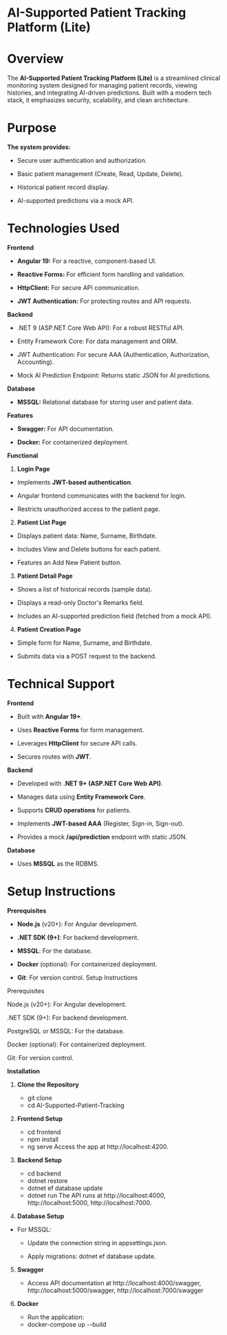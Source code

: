 # AI-Supported Patient Tracking Platform (Lite)

# **Overview**

The **AI-Supported Patient Tracking Platform (Lite)** is a streamlined clinical monitoring system designed for managing patient records, viewing histories, and integrating AI-driven predictions. Built with a modern tech stack, it emphasizes security, scalability, and clean architecture.

# **Purpose**

**The system provides:**

- Secure user authentication and authorization.
  
- Basic patient management (Create, Read, Update, Delete).
- Historical patient record display.
- AI-supported predictions via a mock API.

# **Technologies Used**

**Frontend**

- **Angular 19:** For a reactive, component-based UI.

- **Reactive Forms:** For efficient form handling and validation.

- **HttpClient:** For secure API communication.

- **JWT Authentication:** For protecting routes and API requests.

**Backend**

- .NET 9 (ASP.NET Core Web API): For a robust RESTful API.

- Entity Framework Core: For data management and ORM.

- JWT Authentication: For secure AAA (Authentication, Authorization, Accounting).

- Mock AI Prediction Endpoint: Returns static JSON for AI predictions.

**Database**

- **MSSQL:** Relational database for storing user and patient data.

**Features**

- **Swagger:** For API documentation.

- **Docker:** For containerized deployment.

**Functional**

1. **Login Page**

- Implements **JWT-based authentication**.

- Angular frontend communicates with the backend for login.

- Restricts unauthorized access to the patient page.



2. **Patient List Page**

- Displays patient data: Name, Surname, Birthdate.

- Includes View and Delete buttons for each patient.

- Features an Add New Patient button.



3. **Patient Detail Page**

- Shows a list of historical records (sample data).

- Displays a read-only Doctor's Remarks field.

- Includes an AI-supported prediction field (fetched from a mock API).



4. **Patient Creation Page**

- Simple form for Name, Surname, and Birthdate.

- Submits data via a POST request to the backend.

 # **Technical Support**

**Frontend**

- Built with **Angular 19+**.

- Uses **Reactive Forms** for form management.

- Leverages **HttpClient** for secure API calls.

- Secures routes with **JWT**.

 **Backend**

- Developed with **.NET 9+ (ASP.NET Core Web API)**.

- Manages data using **Entity Framework Core**.

- Supports **CRUD operations** for patients.

- Implements **JWT-based AAA** (Register, Sign-in, Sign-out).

- Provides a mock **/api/prediction** endpoint with static JSON.


**Database**
- Uses **MSSQL** as the RDBMS.

# **Setup Instructions**

**Prerequisites**

- **Node.js** (v20+): For Angular development.

- **.NET SDK (9+)**: For backend development.

- **MSSQL**: For the database.

- **Docker** (optional): For containerized deployment.

- **Git**: For version control.
Setup Instructions

Prerequisites





Node.js (v20+): For Angular development.



.NET SDK (9+): For backend development.



PostgreSQL or MSSQL: For the database.



Docker (optional): For containerized deployment.



Git: For version control.

**Installation**

1. **Clone the Repository**
   - git clone <repository-url>
   - cd AI-Supported-Patient-Tracking
2. **Frontend Setup**
   - cd frontend
   - npm install
   - ng serve
Access the app at http://localhost:4200.

3. **Backend Setup**
   - cd backend
   - dotnet restore
   - dotnet ef database update
   - dotnet run
The API runs at http://localhost:4000, http://localhost:5000, http://localhost:7000.

4. **Database Setup**

 - For MSSQL:

   - Update the connection string in appsettings.json.

   - Apply migrations: dotnet ef database update.
  
5. **Swagger**
   - Access API documentation at http://localhost:4000/swagger,  http://localhost:5000/swagger,  http://localhost:7000/swagger
   
6. **Docker** 
   - Run the application:
    - docker-compose up --build
